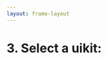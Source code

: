 ```yaml
---
layout: frame-layout
---
```


# 3. Select a uikit:


<RadioGroup>

<RadioCard href="/guide/react/remix.html#blank" label="Blank" icon="https://cdn.svgporn.com/logos/css-3.svg" />
<RadioCard href="/guide/react/remix.html#tailwind-css" label="Tailwind CSS" icon="https://cdn.svgporn.com/logos/tailwindcss-icon.svg" />
<RadioCard href="/guide/react/remix.html#uno-css" label="UnoCSS" icon="https://cdn.svgporn.com/logos/unocss.svg" />
<RadioCard href="/guide/react/remix.html#headless-ui" label="Headless UI" icon="https://cdn.svgporn.com/logos/headlessui-icon.svg" />
<RadioCard href="/guide/react/remix.html#ant-design" label="Ant Design" icon="https://cdn.svgporn.com/logos/ant-design.svg" />
<RadioCard href="/guide/react/remix.html#next-ui" label="Next UI" icon="https://simpleicons.org/icons/nextui.svg" />
<RadioCard href="/guide/react/remix.html#shadcn-ui" label="Shadcn UI" icon="https://ui.shadcn.com/apple-touch-icon.png" />
<RadioCard href="/guide/react/remix.html#charka-ui" label="Charka UI" icon="https://chakra-ui.com/favicon.ico" />
<RadioCard href="/guide/react/remix.html#mui" label="MUI" icon="https://mui.com/static/icons/180x180.png" />
<RadioCard href="/guide/react/remix.html#radix-ui" label="Radix UI" icon="https://www.radix-ui.com/favicon.png" />
<RadioCard href="/guide/react/remix.html#arco-design" label="Arco Design" icon="https://unpkg.byted-static.com/latest/byted/arco-config/assets/favicon.ico" />

</RadioGroup>